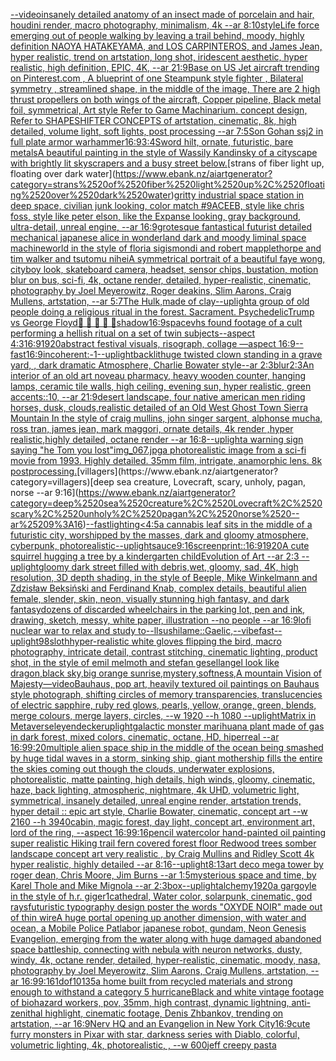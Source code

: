 [--video](https://www.ebank.nz/aiartgenerator?category=--video)[insanely detailed  anatomy  of an insect  made of  porcelain and hair, houdini render, macro photography,  minimalism, 4k --ar 8:10](https://www.ebank.nz/aiartgenerator?category=insanely%2520detailed%2520%2520anatomy%2520%2520of%2520an%2520insect%2520%2520made%2520of%2520%2520porcelain%2520and%2520hair%2C%2520houdini%2520render%2C%2520macro%2520photography%2C%2520%2520minimalism%2C%25204k%2520--ar%25208%3A10)[style](https://www.ebank.nz/aiartgenerator?category=style)[Life force emerging out of people walking by leaving a trail behind, moody, highly definition NAOYA HATAKEYAMA, and LOS CARPINTEROS, and James Jean, hyper realistic, trend on artstation, long shot, iridescent aesthetic, hyper realistic, high definition, EPIC, 4K, --ar 21:9](https://www.ebank.nz/aiartgenerator?category=Life%2520force%2520emerging%2520out%2520of%2520people%2520walking%2520by%2520leaving%2520a%2520trail%2520behind%2C%2520moody%2C%2520highly%2520definition%2520NAOYA%2520HATAKEYAMA%2C%2520and%2520LOS%2520CARPINTEROS%2C%2520and%2520James%2520Jean%2C%2520hyper%2520realistic%2C%2520trend%2520on%2520artstation%2C%2520long%2520shot%2C%2520iridescent%2520aesthetic%2C%2520hyper%2520realistic%2C%2520high%2520definition%2C%2520EPIC%2C%25204K%2C%2520--ar%252021%3A9)[Base on US Jet aircraft trending on Pinterest.com , A blueprint of one Steampunk style fighter , Bilateral symmetry , streamlined shape, in the middle of the image,  There are 2 high thrust propellers on both wings of the aircraft, Copper pipeline,  Black metal foil, symmetrical,  Art style Refer to Game Machinarium.  concept design, Refer to SHAPESHIFTER CONCEPTS  of artstation, cinematic,  8k, high detailed,  volume light,  soft lights,  post processing    --ar 7:5](https://www.ebank.nz/aiartgenerator?category=Base%2520on%2520US%2520Jet%2520aircraft%2520trending%2520on%2520Pinterest.com%2520%2C%2520A%2520blueprint%2520of%2520one%2520Steampunk%2520style%2520fighter%2520%2C%2520Bilateral%2520symmetry%2520%2C%2520streamlined%2520shape%2C%2520in%2520the%2520middle%2520of%2520the%2520image%2C%2520%2520There%2520are%25202%2520high%2520thrust%2520propellers%2520on%2520both%2520wings%2520of%2520the%2520aircraft%2C%2520Copper%2520pipeline%2C%2520%2520Black%2520metal%2520foil%2C%2520symmetrical%2C%2520%2520Art%2520style%2520Refer%2520to%2520Game%2520Machinarium.%2520%2520concept%2520design%2C%2520Refer%2520to%2520SHAPESHIFTER%2520CONCEPTS%2520%2520of%2520artstation%2C%2520cinematic%2C%2520%25208k%2C%2520high%2520detailed%2C%2520%2520volume%2520light%2C%2520%2520soft%2520lights%2C%2520%2520post%2520processing%2520%2520%2520%2520--ar%25207%3A5)[Son Gohan ssj2 in full plate armor warhammer](https://www.ebank.nz/aiartgenerator?category=Son%2520Gohan%2520ssj2%2520in%2520full%2520plate%2520armor%2520warhammer)[16:9](https://www.ebank.nz/aiartgenerator?category=16%3A9)[3:4](https://www.ebank.nz/aiartgenerator?category=3%3A4)[Sword hilt, ornate, futuristic, bare metals](https://www.ebank.nz/aiartgenerator?category=Sword%2520hilt%2C%2520ornate%2C%2520futuristic%2C%2520bare%2520metals)[A beautiful painting in the style of Wassily Kandinsky of a cityscape with brightly lit skyscrapers and a busy street below.](https://www.ebank.nz/aiartgenerator?category=A%2520beautiful%2520painting%2520in%2520the%2520style%2520of%2520Wassily%2520Kandinsky%2520of%2520a%2520cityscape%2520with%2520brightly%2520lit%2520skyscrapers%2520and%2520a%2520busy%2520street%2520below.)[strans of fiber light up, floating over dark water](https://www.ebank.nz/aiartgenerator?category=strans%2520of%2520fiber%2520light%2520up%2C%2520floating%2520over%2520dark%2520water)[gritty industrial space station in deep space, civilian junk looking, color match #9ACEEB, style like chris foss, style like peter elson, like the Expanse looking, gray background, ultra-detail, unreal engine, --ar 16:9](https://www.ebank.nz/aiartgenerator?category=gritty%2520industrial%2520space%2520station%2520in%2520deep%2520space%2C%2520civilian%2520junk%2520looking%2C%2520color%2520match%2520%239ACEEB%2C%2520style%2520like%2520chris%2520foss%2C%2520style%2520like%2520peter%2520elson%2C%2520like%2520the%2520Expanse%2520looking%2C%2520gray%2520background%2C%2520ultra-detail%2C%2520unreal%2520engine%2C%2520--ar%252016%3A9)[grotesque fantastical futurist detailed mechanical japanese alice in wonderland dark and moody liminal space machineworld in the style of floria sigismondi and robert mapplethorpe and tim walker and tsutomu nihei](https://www.ebank.nz/aiartgenerator?category=grotesque%2520fantastical%2520futurist%2520detailed%2520mechanical%2520japanese%2520alice%2520in%2520wonderland%2520dark%2520and%2520moody%2520liminal%2520space%2520machineworld%2520in%2520the%2520style%2520of%2520floria%2520sigismondi%2520and%2520robert%2520mapplethorpe%2520and%2520tim%2520walker%2520and%2520tsutomu%2520nihei)[A symmetrical portrait of a beautiful faye wong, cityboy look, skateboard camera, headset, sensor chips, bustation, motion blur on bus, sci-fi, 4k, octane render, detailed, hyper-realistic, cinematic, photography by Joel Meyerowitz, Roger deakins, Slim Aarons, Craig Mullens, artstation, --ar 5:7](https://www.ebank.nz/aiartgenerator?category=A%2520symmetrical%2520portrait%2520of%2520a%2520beautiful%2520faye%2520wong%2C%2520cityboy%2520look%2C%2520skateboard%2520camera%2C%2520headset%2C%2520sensor%2520chips%2C%2520bustation%2C%2520motion%2520blur%2520on%2520bus%2C%2520sci-fi%2C%25204k%2C%2520octane%2520render%2C%2520detailed%2C%2520hyper-realistic%2C%2520cinematic%2C%2520photography%2520by%2520Joel%2520Meyerowitz%2C%2520Roger%2520deakins%2C%2520Slim%2520Aarons%2C%2520Craig%2520Mullens%2C%2520artstation%2C%2520--ar%25205%3A7)[The Hulk,made of clay](https://www.ebank.nz/aiartgenerator?category=The%2520Hulk%2Cmade%2520of%2520clay)[--uplight](https://www.ebank.nz/aiartgenerator?category=--uplight)[a group of old people doing a religious ritual in the forest. Sacrament. Psychedelic](https://www.ebank.nz/aiartgenerator?category=a%2520group%2520of%2520old%2520people%2520doing%2520a%2520religious%2520ritual%2520in%2520the%2520forest.%2520Sacrament.%2520Psychedelic)[Trump vs George Floyd](https://www.ebank.nz/aiartgenerator?category=Trump%2520vs%2520George%2520Floyd)[🥳 🎂 🐻 🎉 🎈](https://www.ebank.nz/aiartgenerator?category=%F0%9F%A5%B3%2520%F0%9F%8E%82%2520%F0%9F%90%BB%2520%F0%9F%8E%89%2520%F0%9F%8E%88)[shadow](https://www.ebank.nz/aiartgenerator?category=shadow)[16:9](https://www.ebank.nz/aiartgenerator?category=16%3A9)[space](https://www.ebank.nz/aiartgenerator?category=space)[vhs found footage of a cult performing a hellish ritual on a set of twin subjects--aspect 4:3](https://www.ebank.nz/aiartgenerator?category=vhs%2520found%2520footage%2520of%2520a%2520cult%2520performing%2520a%2520hellish%2520ritual%2520on%2520a%2520set%2520of%2520twin%2520subjects--aspect%25204%3A3)[16:9](https://www.ebank.nz/aiartgenerator?category=16%3A9)[1920](https://www.ebank.nz/aiartgenerator?category=1920)[abstract festival visuals, risograph, collage —aspect 16:9](https://www.ebank.nz/aiartgenerator?category=abstract%2520festival%2520visuals%2C%2520risograph%2C%2520collage%2520%E2%80%94aspect%252016%3A9)[--fast](https://www.ebank.nz/aiartgenerator?category=--fast)[16:9](https://www.ebank.nz/aiartgenerator?category=16%3A9)[incoherent:-1](https://www.ebank.nz/aiartgenerator?category=incoherent%3A-1)[--uplight](https://www.ebank.nz/aiartgenerator?category=--uplight)[backlit](https://www.ebank.nz/aiartgenerator?category=backlit)[huge twisted clown standing in a  grave yard, ,  dark dramatic  Atmosphere, Charlie Bowater style--ar 2:3](https://www.ebank.nz/aiartgenerator?category=huge%2520twisted%2520clown%2520standing%2520in%2520a%2520%2520grave%2520yard%2C%2520%2C%2520%2520dark%2520dramatic%2520%2520Atmosphere%2C%2520Charlie%2520Bowater%2520style--ar%25202%3A3)[blur](https://www.ebank.nz/aiartgenerator?category=blur)[2:3](https://www.ebank.nz/aiartgenerator?category=2%3A3)[An interior of an old art noveau pharmacy, heavy wooden counter, hanging lamps, ceramic tile walls, high ceiling, evening sun, hyper realistic, green accents::10, --ar 21:9](https://www.ebank.nz/aiartgenerator?category=An%2520interior%2520of%2520an%2520old%2520art%2520noveau%2520pharmacy%2C%2520heavy%2520wooden%2520counter%2C%2520hanging%2520lamps%2C%2520ceramic%2520tile%2520walls%2C%2520high%2520ceiling%2C%2520evening%2520sun%2C%2520hyper%2520realistic%2C%2520green%2520accents%3A%3A10%2C%2520--ar%252021%3A9)[desert landscape, four native american men riding horses, dusk, clouds,realistic detailed of an Old West Ghost Town Sierra Mountain   In the style of craig mullins, john singer sargent, alphonse mucha, ross tran, james jean, mark maggori, ornate details, 4k render ,hyper realistic,highly detailed, octane render --ar 16:8](https://www.ebank.nz/aiartgenerator?category=desert%2520landscape%2C%2520four%2520native%2520american%2520men%2520riding%2520horses%2C%2520dusk%2C%2520clouds%2Crealistic%2520detailed%2520of%2520an%2520Old%2520West%2520Ghost%2520Town%2520Sierra%2520Mountain%2520%2520%2520In%2520the%2520style%2520of%2520craig%2520mullins%2C%2520john%2520singer%2520sargent%2C%2520alphonse%2520mucha%2C%2520ross%2520tran%2C%2520james%2520jean%2C%2520mark%2520maggori%2C%2520ornate%2520details%2C%25204k%2520render%2520%2Chyper%2520realistic%2Chighly%2520detailed%2C%2520octane%2520render%2520--ar%252016%3A8)[--uplight](https://www.ebank.nz/aiartgenerator?category=--uplight)[a warning sign saying "he Tom you lost"](https://www.ebank.nz/aiartgenerator?category=a%2520warning%2520sign%2520saying%2520%22he%2520Tom%2520you%2520lost%22)[img_067.jpg](https://www.ebank.nz/aiartgenerator?category=img_067.jpg)[a photorealistic image from a sci-fi movie from 1993. Highly detailed. 35mm film, intrigate, anamorphic lens. 8k postprocessing.](https://www.ebank.nz/aiartgenerator?category=a%2520photorealistic%2520image%2520from%2520a%2520sci-fi%2520movie%2520from%25201993.%2520Highly%2520detailed.%252035mm%2520film%2C%2520intrigate%2C%2520anamorphic%2520lens.%25208k%2520postprocessing.)[villagers](https://www.ebank.nz/aiartgenerator?category=villagers)[deep sea creature, Lovecraft, scary, unholy, pagan, norse --ar 9:16](https://www.ebank.nz/aiartgenerator?category=deep%2520sea%2520creature%2C%2520Lovecraft%2C%2520scary%2C%2520unholy%2C%2520pagan%2C%2520norse%2520--ar%25209%3A16)[--fast](https://www.ebank.nz/aiartgenerator?category=--fast)[lighting](https://www.ebank.nz/aiartgenerator?category=lighting)[<4:5](https://www.ebank.nz/aiartgenerator?category=%3C4%3A5)[a cannabis leaf sits in the middle of a futuristic city, worshipped by the masses, dark and gloomy atmosphere, cyberpunk, photorealistic](https://www.ebank.nz/aiartgenerator?category=a%2520cannabis%2520leaf%2520sits%2520in%2520the%2520middle%2520of%2520a%2520futuristic%2520city%2C%2520worshipped%2520by%2520the%2520masses%2C%2520dark%2520and%2520gloomy%2520atmosphere%2C%2520cyberpunk%2C%2520photorealistic)[--uplight](https://www.ebank.nz/aiartgenerator?category=--uplight)[sauce](https://www.ebank.nz/aiartgenerator?category=sauce)[9:16](https://www.ebank.nz/aiartgenerator?category=9%3A16)[screenprint::](https://www.ebank.nz/aiartgenerator?category=screenprint%3A%3A)[16:9](https://www.ebank.nz/aiartgenerator?category=16%3A9)[1920](https://www.ebank.nz/aiartgenerator?category=1920)[A cute squirrel hugging a tree by a kindergarten child](https://www.ebank.nz/aiartgenerator?category=A%2520cute%2520squirrel%2520hugging%2520a%2520tree%2520by%2520a%2520kindergarten%2520child)[Evolution of Art --ar 2:3 --uplight](https://www.ebank.nz/aiartgenerator?category=Evolution%2520of%2520Art%2520--ar%25202%3A3%2520--uplight)[gloomy dark street filled with debris,wet, gloomy, sad, 4K, high resolution, 3D depth shading, in the style of Beeple, Mike Winkelmann and Zdzisław Beksiński and Ferdinand Knab, complex details, beautiful alien female, slender, skin, neon, visually stunning high fantasy, and dark fantasy](https://www.ebank.nz/aiartgenerator?category=gloomy%2520dark%2520street%2520filled%2520with%2520debris%2Cwet%2C%2520gloomy%2C%2520sad%2C%25204K%2C%2520high%2520resolution%2C%25203D%2520depth%2520shading%2C%2520in%2520the%2520style%2520of%2520Beeple%2C%2520Mike%2520Winkelmann%2520and%2520Zdzis%C5%82aw%2520Beksi%C5%84ski%2520and%2520Ferdinand%2520Knab%2C%2520complex%2520details%2C%2520beautiful%2520alien%2520female%2C%2520slender%2C%2520skin%2C%2520neon%2C%2520visually%2520stunning%2520high%2520fantasy%2C%2520and%2520dark%2520fantasy)[dozens of discarded wheelchairs in the parking lot, pen and ink, drawing, sketch, messy, white paper, illustration --no people --ar 16:9](https://www.ebank.nz/aiartgenerator?category=dozens%2520of%2520discarded%2520wheelchairs%2520in%2520the%2520parking%2520lot%2C%2520pen%2520and%2520ink%2C%2520drawing%2C%2520sketch%2C%2520messy%2C%2520white%2520paper%2C%2520illustration%2520--no%2520people%2520--ar%252016%3A9)[lofi nuclear war to relax and study to](https://www.ebank.nz/aiartgenerator?category=lofi%2520nuclear%2520war%2520to%2520relax%2520and%2520study%2520to)[--ll](https://www.ebank.nz/aiartgenerator?category=--ll)[sushi](https://www.ebank.nz/aiartgenerator?category=sushi)[lame::](https://www.ebank.nz/aiartgenerator?category=lame%3A%3A)[Gaelic,](https://www.ebank.nz/aiartgenerator?category=Gaelic%2C)[--vibefast](https://www.ebank.nz/aiartgenerator?category=--vibefast)[--uplight](https://www.ebank.nz/aiartgenerator?category=--uplight)[98](https://www.ebank.nz/aiartgenerator?category=98)[sloth](https://www.ebank.nz/aiartgenerator?category=sloth)[hyper-realistic white gloves flipping the bird, macro photography,  intricate detail, contrast stitching, cinematic lighting, product shot, in the style of emil melmoth and stefan gesell](https://www.ebank.nz/aiartgenerator?category=hyper-realistic%2520white%2520gloves%2520flipping%2520the%2520bird%2C%2520macro%2520photography%2C%2520%2520intricate%2520detail%2C%2520contrast%2520stitching%2C%2520cinematic%2520lighting%2C%2520product%2520shot%2C%2520in%2520the%2520style%2520of%2520emil%2520melmoth%2520and%2520stefan%2520gesell)[angel look like dragon,black sky,big orange sunrise,mystery,softness,A mountain Vision of Majesty—video](https://www.ebank.nz/aiartgenerator?category=angel%2520look%2520like%2520dragon%2Cblack%2520sky%2Cbig%2520orange%2520sunrise%2Cmystery%2Csoftness%2CA%2520mountain%2520Vision%2520of%2520Majesty%E2%80%94video)[Bauhaus, pop art, heavily textured oil paintings on Bauhaus style photograph, shifting circles of memory transparencies, translucencies of electric sapphire, ruby red glows, pearls, yellow, orange, green, blends, merge colours, merge layers, circles, --w 1920 --h 1080 --uplight](https://www.ebank.nz/aiartgenerator?category=Bauhaus%2C%2520pop%2520art%2C%2520heavily%2520textured%2520oil%2520paintings%2520on%2520Bauhaus%2520style%2520photograph%2C%2520shifting%2520circles%2520of%2520memory%2520transparencies%2C%2520translucencies%2520of%2520electric%2520sapphire%2C%2520ruby%2520red%2520glows%2C%2520pearls%2C%2520yellow%2C%2520orange%2C%2520green%2C%2520blends%2C%2520merge%2520colours%2C%2520merge%2520layers%2C%2520circles%2C%2520--w%25201920%2520--h%25201080%2520--uplight)[Matrix in Metaverse](https://www.ebank.nz/aiartgenerator?category=Matrix%2520in%2520Metaverse)[leyendecker](https://www.ebank.nz/aiartgenerator?category=leyendecker)[uplight](https://www.ebank.nz/aiartgenerator?category=uplight)[galactic monster marihuana plant made of gas in dark forest, mixed colors, cinematic, octane, HD, hiperreal --ar 16:9](https://www.ebank.nz/aiartgenerator?category=galactic%2520monster%2520marihuana%2520plant%2520made%2520of%2520gas%2520in%2520dark%2520forest%2C%2520mixed%2520colors%2C%2520cinematic%2C%2520octane%2C%2520HD%2C%2520hiperreal%2520--ar%252016%3A9)[9:20](https://www.ebank.nz/aiartgenerator?category=9%3A20)[multiple alien space ship in the middle of the ocean being smashed by huge tidal waves in a storm, sinking ship, giant mothership fills the entire the skies coming out though the clouds, underwater explosions, photorealistic, matte painting, high details, high winds, gloomy, cinematic, haze, back lighting, atmospheric, nightmare, 4k UHD, volumetric light, symmetrical, insanely detailed, unreal engine render, artstation trends, hyper detail ::  epic art style, Charlie Bowater, cinematic, concept art  --w 2160 --h 3940](https://www.ebank.nz/aiartgenerator?category=multiple%2520alien%2520space%2520ship%2520in%2520the%2520middle%2520of%2520the%2520ocean%2520being%2520smashed%2520by%2520huge%2520tidal%2520waves%2520in%2520a%2520storm%2C%2520sinking%2520ship%2C%2520giant%2520mothership%2520fills%2520the%2520entire%2520the%2520skies%2520coming%2520out%2520though%2520the%2520clouds%2C%2520underwater%2520explosions%2C%2520photorealistic%2C%2520matte%2520painting%2C%2520high%2520details%2C%2520high%2520winds%2C%2520gloomy%2C%2520cinematic%2C%2520haze%2C%2520back%2520lighting%2C%2520atmospheric%2C%2520nightmare%2C%25204k%2520UHD%2C%2520volumetric%2520light%2C%2520symmetrical%2C%2520insanely%2520detailed%2C%2520unreal%2520engine%2520render%2C%2520artstation%2520trends%2C%2520hyper%2520detail%2520%3A%3A%2520%2520epic%2520art%2520style%2C%2520Charlie%2520Bowater%2C%2520cinematic%2C%2520concept%2520art%2520%2520--w%25202160%2520--h%25203940)[cabin, magic forest, day light, concept art, environment art, lord of the ring, --aspect 16:9](https://www.ebank.nz/aiartgenerator?category=cabin%2C%2520magic%2520forest%2C%2520day%2520light%2C%2520concept%2520art%2C%2520environment%2520art%2C%2520lord%2520of%2520the%2520ring%2C%2520--aspect%252016%3A9)[9:16](https://www.ebank.nz/aiartgenerator?category=9%3A16)[pencil watercolor hand-painted oil painting super realistic Hiking trail fern covered forest floor Redwood trees somber landscape concept art very realistic , by Craig Mullins and Ridley Scott 4k hyper realistic, highly detailed --ar 8:16](https://www.ebank.nz/aiartgenerator?category=pencil%2520watercolor%2520hand-painted%2520oil%2520painting%2520super%2520realistic%2520Hiking%2520trail%2520fern%2520covered%2520forest%2520floor%2520Redwood%2520trees%2520somber%2520landscape%2520concept%2520art%2520very%2520realistic%2520%2C%2520by%2520Craig%2520Mullins%2520and%2520Ridley%2520Scott%25204k%2520hyper%2520realistic%2C%2520highly%2520detailed%2520--ar%25208%3A16)[--uplight](https://www.ebank.nz/aiartgenerator?category=--uplight)[8:13](https://www.ebank.nz/aiartgenerator?category=8%3A13)[art deco mega tower by roger dean, Chris Moore, Jim Burns --ar 1:5](https://www.ebank.nz/aiartgenerator?category=art%2520deco%2520mega%2520tower%2520by%2520roger%2520dean%2C%2520Chris%2520Moore%2C%2520Jim%2520Burns%2520--ar%25201%3A5)[mysterious space and time, by Karel Thole and Mike Mignola --ar 2:3](https://www.ebank.nz/aiartgenerator?category=mysterious%2520space%2520and%2520time%2C%2520by%2520Karel%2520Thole%2520and%2520Mike%2520Mignola%2520--ar%25202%3A3)[box](https://www.ebank.nz/aiartgenerator?category=box)[--uplight](https://www.ebank.nz/aiartgenerator?category=--uplight)[alchemy](https://www.ebank.nz/aiartgenerator?category=alchemy)[1920](https://www.ebank.nz/aiartgenerator?category=1920)[a gargoyle in the style of h.r. giger](https://www.ebank.nz/aiartgenerator?category=a%2520gargoyle%2520in%2520the%2520style%2520of%2520h.r.%2520giger)[1](https://www.ebank.nz/aiartgenerator?category=1)[cathedral, Water color, solarpunk, cinematic, god rays](https://www.ebank.nz/aiartgenerator?category=cathedral%2C%2520Water%2520color%2C%2520solarpunk%2C%2520cinematic%2C%2520god%2520rays)[futuristic  typography design poster the words "OXYDE NOIR" made out of thin wire](https://www.ebank.nz/aiartgenerator?category=futuristic%2520%2520typography%2520design%2520poster%2520the%2520words%2520%22OXYDE%2520NOIR%22%2520made%2520out%2520of%2520thin%2520wire)[A huge portal opening up another dimension, with water and ocean, a Mobile Police Patlabor japanese robot, gundam, Neon Genesis Evangelion, emerging from the water along with huge damaged abandoned space battleship, connecting with nebula with neuron networks, dusty, windy, 4k, octane render, detailed, hyper-realistic, cinematic, moody, nasa, photography by Joel Meyerowitz, Slim Aarons, Craig Mullens, artstation, --ar 16:9](https://www.ebank.nz/aiartgenerator?category=A%2520huge%2520portal%2520opening%2520up%2520another%2520dimension%2C%2520with%2520water%2520and%2520ocean%2C%2520a%2520Mobile%2520Police%2520Patlabor%2520japanese%2520robot%2C%2520gundam%2C%2520Neon%2520Genesis%2520Evangelion%2C%2520emerging%2520from%2520the%2520water%2520along%2520with%2520huge%2520damaged%2520abandoned%2520space%2520battleship%2C%2520connecting%2520with%2520nebula%2520with%2520neuron%2520networks%2C%2520dusty%2C%2520windy%2C%25204k%2C%2520octane%2520render%2C%2520detailed%2C%2520hyper-realistic%2C%2520cinematic%2C%2520moody%2C%2520nasa%2C%2520photography%2520by%2520Joel%2520Meyerowitz%2C%2520Slim%2520Aarons%2C%2520Craig%2520Mullens%2C%2520artstation%2C%2520--ar%252016%3A9)[9:16](https://www.ebank.nz/aiartgenerator?category=9%3A16)[1](https://www.ebank.nz/aiartgenerator?category=1)[dof](https://www.ebank.nz/aiartgenerator?category=dof)[10135](https://www.ebank.nz/aiartgenerator?category=10135)[a home built from recycled materials and strong enough to withstand a category 5 hurricane](https://www.ebank.nz/aiartgenerator?category=a%2520home%2520built%2520from%2520recycled%2520materials%2520and%2520strong%2520enough%2520to%2520withstand%2520a%2520category%25205%2520hurricane)[Black and white  vintage footage of biohazard workers, pov, 35mm, high contrast, dynamic lightning, anti-zenithal highlight, cinematic footage, Denis Zhbankov, trending on artstation, --ar 16:9](https://www.ebank.nz/aiartgenerator?category=Black%2520and%2520white%2520%2520vintage%2520footage%2520of%2520biohazard%2520workers%2C%2520pov%2C%252035mm%2C%2520high%2520contrast%2C%2520dynamic%2520lightning%2C%2520anti-zenithal%2520highlight%2C%2520cinematic%2520footage%2C%2520Denis%2520Zhbankov%2C%2520trending%2520on%2520artstation%2C%2520--ar%252016%3A9)[Nerv HQ and an Evangelion in New York City](https://www.ebank.nz/aiartgenerator?category=Nerv%2520HQ%2520and%2520an%2520Evangelion%2520in%2520New%2520York%2520City)[16:9](https://www.ebank.nz/aiartgenerator?category=16%3A9)[cute furry monsters in Pixar with star, darkness series with Diablo, colorful, volumetric lighting, 4k, photorealistic, , --w 600](https://www.ebank.nz/aiartgenerator?category=cute%2520furry%2520monsters%2520in%2520Pixar%2520with%2520star%2C%2520darkness%2520series%2520with%2520Diablo%2C%2520colorful%2C%2520volumetric%2520lighting%2C%25204k%2C%2520photorealistic%2C%2520%2C%2520--w%2520600)[jeff creepy pasta](https://www.ebank.nz/aiartgenerator?category=jeff%2520creepy%2520pasta)